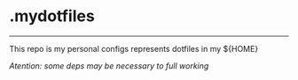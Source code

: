 # .mydotfiles
---
This repo is my personal configs represents dotfiles in my ${HOME}

*Atention: some deps may be necessary to full working*
